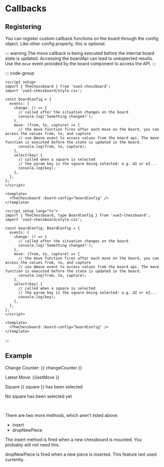 <script setup>
import { ref } from 'vue';
import { TheChessboard } from 'vue3-chessboard';

const boardConfig = {
  coordinates: false,
  autoCastle: false,
  events: {
    change: () => {
      changeCounter.value++;
    },
    move: (from, to, capture) => {
      lastMove.value = { from, to, capture };
    },
    select(key) {
      square.value = key;
    },
  },
};

const changeCounter = ref(0);
const lastMove = ref({
  from: null,
  to: null,
  capture: null,
});
const square = ref('');

</script>

# Callbacks

## Registering

You can register custom callback functions on the board through the config object.
Like other config property, this is optional.

::: warning
The move callback is being executed before the internal board state is updated. Accessing the boardApi can lead to unexpected results.
Use the `move` event provided by the board component to access the API.
:::

::: code-group

```vue [JavaScript]
<script setup>
import { TheChessboard } from 'vue3-chessboard';
import 'vue3-chessboard/style.css';

const boardConfig = {
  events: {
    change: () => {
      // called after the situation changes on the board
      console.log('Something changed!');
    },
    move: (from, to, capture) => {
      // the move function fires after each move on the board, you can access the values from, to, and capture
      // use @move event to access values from the board api. The move function is executed before the state is updated in the board.
      console.log(from, to, capture);
    },
    select(key) {
      // called when a square is selected
      // the param key is the square being selected: e.g. d2 or e2...
      console.log(key);
    },
  },
};
</script>

<template>
  <TheChessboard :board-config="boardConfig" />
</template>
```

```vue [TypeScript]
<script setup lang="ts">
import { TheChessboard, type BoardConfig } from 'vue3-chessboard';
import 'vue3-chessboard/style.css';

const boardConfig: BoardConfig = {
  events: {
    change: () => {
      // called after the situation changes on the board
      console.log('Something changed!');
    },
    move: (from, to, capture) => {
      // the move function fires after each move on the board, you can access the values from, to, and capture
      // use @move event to access values from the board api. The move function is executed before the state is updated in the board.
      console.log(from, to, capture);
    },
    select(key) {
      // called when a square is selected
      // the param key is the square being selected: e.g. d2 or e2...
      console.log(key);
    },
  },
};
</script>

<template>
  <TheChessboard :board-config="boardConfig" />
</template>
```

:::

## Example

<p>Change Counter: {{ changeCounter }}</p>
<p>Latest Move: {{lastMove }}</p>
<p v-if="square">Square {{ square }} has been selected</p>
<p v-else>No square has been selected yet</p>

<div class="chessboard">
  <TheChessboard
    :board-config="boardConfig"
  />
</div>

<br>

There are two more methods, which aren't listed above:

- insert
- dropNewPiece

The insert method is fired when a new chessboard is mounted.
You probably will not need this.

dropNewPiece is fired when a new piece is inserted. This feature isnt used currently.
